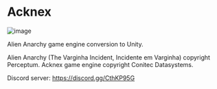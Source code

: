 # Acknex

![image](https://user-images.githubusercontent.com/12863984/231927991-b1590e47-61f5-4a88-a2c7-51ec3f489164.png)

Alien Anarchy game engine conversion to Unity.

Alien Anarchy (The Varginha Incident, Incidente em Varginha) copyright Perceptum.
Acknex game engine copyright Conitec Datasystems.

Discord server:
https://discord.gg/CthKP95G
